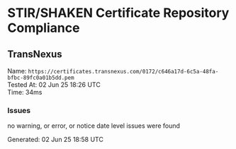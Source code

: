 # STIR/SHAKEN Certificate Repository Compliance

## TransNexus

Name: `https://certificates.transnexus.com/0172/c646a17d-6c5a-48fa-bfbc-89fc0a01b5dd.pem`\
Tested At: 02 Jun 25 18:26 UTC\
Time: 34ms

### Issues

no warning, or error, or notice date level issues were found

Generated: 02 Jun 25 18:58 UTC